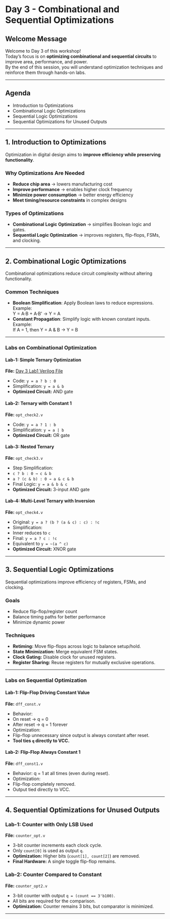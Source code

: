 
# Day 3 - Combinational and Sequential Optimizations

## Welcome Message
Welcome to Day 3 of this workshop!  
Today’s focus is on **optimizing combinational and sequential circuits** to improve area, performance, and power.  
By the end of this session, you will understand optimization techniques and reinforce them through hands-on labs.

---

## Agenda
- Introduction to Optimizations  
- Combinational Logic Optimizations  
- Sequential Logic Optimizations  
- Sequential Optimizations for Unused Outputs  

---

## 1. Introduction to Optimizations
Optimization in digital design aims to **improve efficiency while preserving functionality**.

### Why Optimizations Are Needed
- **Reduce chip area** → lowers manufacturing cost  
- **Improve performance** → enables higher clock frequency  
- **Minimize power consumption** → better energy efficiency  
- **Meet timing/resource constraints** in complex designs  

### Types of Optimizations
- **Combinational Logic Optimization** → simplifies Boolean logic and gates.  
- **Sequential Logic Optimization** → improves registers, flip-flops, FSMs, and clocking.  

---

## 2. Combinational Logic Optimizations
Combinational optimizations reduce circuit complexity without altering functionality.

### Common Techniques
- **Boolean Simplification**: Apply Boolean laws to reduce expressions.  
  Example:  
Y = A·B + A·B' → Y = A
- **Constant Propagation**: Simplify logic with known constant inputs.  
Example:  
If A = 1, then Y = A & B → Y = B

---

### Labs on Combinational Optimization

#### Lab-1: Simple Ternary Optimization
**File:** [Day 3 Lab1 Verilog File](./Verilog_Files/Day3/opt_check.v)  
- Code: `y = a ? b : 0`  
- Simplification: `y = a & b`  
- **Optimized Circuit:** AND gate  

#### Lab-2: Ternary with Constant 1
**File:** `opt_check2.v`  
- Code: `y = a ? 1 : b`  
- Simplification: `y = a | b`  
- **Optimized Circuit:** OR gate  

#### Lab-3: Nested Ternary
**File:** `opt_check3.v`  
- Step Simplification:  
- `c ? b : 0 → c & b`  
- `a ? (c & b) : 0 → a & c & b`  
- Final Logic: `y = a & b & c`  
- **Optimized Circuit:** 3-input AND gate  

#### Lab-4: Multi-Level Ternary with Inversion
**File:** `opt_check4.v`  
- Original: `y = a ? (b ? (a & c) : c) : !c`  
- Simplification:  
- Inner reduces to `c`  
- Final: `y = a ? c : !c`  
- Equivalent to `y = ~(a ^ c)`  
- **Optimized Circuit:** XNOR gate  

---

## 3. Sequential Logic Optimizations
Sequential optimizations improve efficiency of registers, FSMs, and clocking.

### Goals
- Reduce flip-flop/register count  
- Balance timing paths for better performance  
- Minimize dynamic power  

### Techniques
- **Retiming:** Move flip-flops across logic to balance setup/hold.  
- **State Minimization:** Merge equivalent FSM states.  
- **Clock Gating:** Disable clock for unused registers.  
- **Register Sharing:** Reuse registers for mutually exclusive operations.  

---

### Labs on Sequential Optimization

#### Lab-1: Flip-Flop Driving Constant Value
**File:** `dff_const.v`  
- Behavior:  
- On reset → q = 0  
- After reset → q = 1 forever  
- Optimization:  
- Flip-flop unnecessary since output is always constant after reset.  
- **Tool ties `q` directly to VCC.**  

#### Lab-2: Flip-Flop Always Constant 1
**File:** `dff_const1.v`  
- Behavior: q = 1 at all times (even during reset).  
- Optimization:  
- Flip-flop completely removed.  
- Output tied directly to VCC.  

---

## 4. Sequential Optimizations for Unused Outputs

### Lab-1: Counter with Only LSB Used
**File:** `counter_opt.v`  
- 3-bit counter increments each clock cycle.  
- Only `count[0]` is used as output `q`.  
- **Optimization:** Higher bits (`count[1], count[2]`) are removed.  
- **Final Hardware:** A single toggle flip-flop remains.  

### Lab-2: Counter Compared to Constant
**File:** `counter_opt2.v`  
- 3-bit counter with output `q = (count == 3'b100)`.  
- All bits are required for the comparison.  
- **Optimization:** Counter remains 3 bits, but comparator is minimized.  

---
